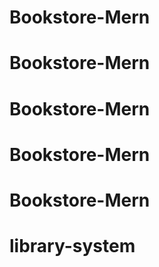 # Bookstore-Mern
# Bookstore-Mern
# Bookstore-Mern
# Bookstore-Mern
# Bookstore-Mern
# library-system
